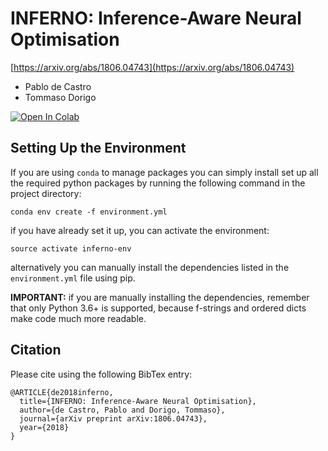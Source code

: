# INFERNO: Inference-Aware Neural Optimisation

[https://arxiv.org/abs/1806.04743](https://arxiv.org/abs/1806.04743)

- Pablo de Castro
- Tommaso Dorigo

[![Open In Colab](https://colab.research.google.com/assets/colab-badge.svg)](https://colab.research.google.com/github/pablodecm/paper-inferno/blob/improve_notebooks_readme/notebooks/3D_analytical_problem.ipynb)

## Setting Up the Environment

If you are using `conda` to manage packages you can simply install set up all
the required python packages by running the following command in the
project directory:
```
conda env create -f environment.yml
```
if you have already set it up, you can activate the environment:
```
source activate inferno-env
```
alternatively you can manually install the dependencies listed in the
`environment.yml` file using pip.

**IMPORTANT:** if you are manually installing the dependencies,
remember that only Python 3.6+ is supported, because f-strings and ordered
dicts make code much more readable.

## Citation

Please cite using the following BibTex entry:
```
@ARTICLE{de2018inferno,
  title={INFERNO: Inference-Aware Neural Optimisation},
  author={de Castro, Pablo and Dorigo, Tommaso},
  journal={arXiv preprint arXiv:1806.04743},
  year={2018}
}
```
